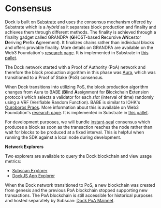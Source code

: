 # Consensus

Dock is built on [Substrate](https://substrate.dev/) and uses the consensus mechanism offered by Substrate which is a _hybrid_ as it separates block production and finality and achieves them through different methods. The finality is achieved through a finality gadget called GRANDPA (**G**HOST-based **R**ecursive **AN**cestor **D**eriving **P**refix **A**greement). It finalizes chains rather than individual blocks and offers provable finality. More details on GRANDPA are available on the Web3 Foundation's [research page](https://research.web3.foundation/en/latest/polkadot/GRANDPA.html). It is implemented in Substrate in [this pallet](https://github.com/paritytech/substrate/tree/master/client/finality-grandpa).

The Dock network started with a Proof of Authority (PoA) network and therefore the block production algorithm in this phase was [Aura](https://openethereum.github.io/wiki/Aura), which was transitioned to a Proof of Stake (PoS) consensus.

When Dock transitions into utilizing PoS, the block production algorithm changes from Aura to BABE (**B**lind **A**ssignment for **B**lockchain **E**xtension protocol) which selects a validator for each _slot_ (interval of time) randomly using a VRF (Verifiable Random Function). BABE is similar to IOHK's [Ouroboros Praos](https://eprint.iacr.org/2017/573.pdf). More information about this is available on Web3 Foundation's [research page](https://research.web3.foundation/en/latest/polkadot/BABE/Babe.html). It is implemented in Substrate in [this pallet](https://github.com/paritytech/substrate/tree/master/client/consensus/babe).

For development purposes, we will bundle [instant-seal](https://github.com/paritytech/substrate/tree/master/client/consensus/manual-seal) consensus which produces a block as soon as the transaction reaches the node rather than wait for blocks to be produced at a fixed interval. This is helpful when running the SDK against a local node during development.



**Network Explorers**

Two explorers are available to query the Dock blockchain and view usage metrics:

* [Subscan Explorer](https://dock.subscan.io/)
* [DockJS App Explorer](https://fe.dock.io/#/explorer)

When the Dock network transitioned to PoS, a new blockchain was created from genesis and the previous PoA blockchain stopped supporting new transactions. The PoA blockchain is still accessible for historical purposes and hosted separately by Subscan: [Dock PoA Mainnet](https://dock-poa.subscan.io/).
